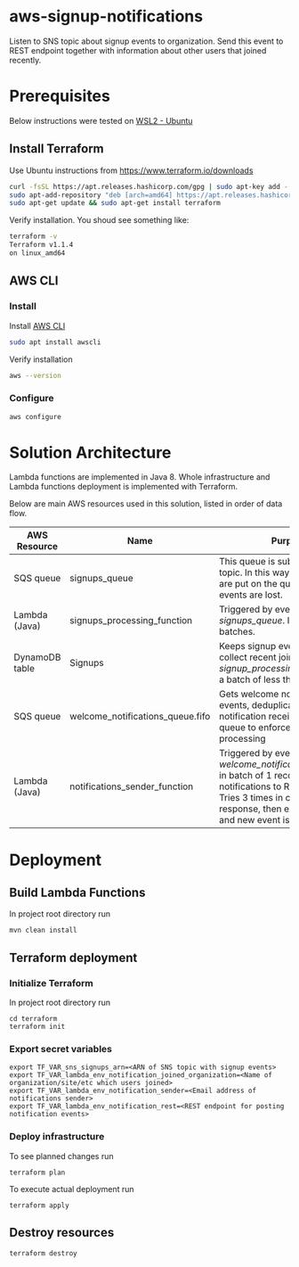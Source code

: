 # aws-signup-notifications

Listen to SNS topic about signup events to organization. Send this event to REST endpoint together
with information about other users that joined recently.

# Prerequisites
Below instructions were tested on [WSL2 - Ubuntu](https://ubuntu.com/wsl)
## Install Terraform
Use Ubuntu instructions from https://www.terraform.io/downloads
```bash
curl -fsSL https://apt.releases.hashicorp.com/gpg | sudo apt-key add -
sudo apt-add-repository "deb [arch=amd64] https://apt.releases.hashicorp.com $(lsb_release -cs) main"
sudo apt-get update && sudo apt-get install terraform
```

Verify installation. You shoud see something like:
```bash
terraform -v
Terraform v1.1.4
on linux_amd64
```

## AWS CLI
### Install
Install [AWS CLI](https://aws.amazon.com/cli/)
```bash
sudo apt install awscli
```

Verify installation
```bash
aws --version
```
### Configure
```bash
aws configure
```

# Solution Architecture
Lambda functions are implemented in Java 8. Whole infrastructure and Lambda functions deployment is implemented
with Terraform.

Below are main AWS resources used in this solution, listed in order of data flow.

AWS Resource | Name | Purpose
--- | --- | --- |
SQS queue | signups_queue | This queue is subscribed to SNS topic. In this way all notifications are put on the queue and no events are lost. |
Lambda (Java) | signups_processing_function | Triggered by events from *signups_queue*. In 5 element batches. |
DynamoDB table | Signups | Keeps signup events. Used to collect recent joiners in case *signup_processing_function* gets a batch of less than 4 records. |
SQS queue | welcome_notifications_queue.fifo | Gets welcome notification events, deduplicated by notification receiver id. FIFO queue to enforce exactly-once processing |
Lambda (Java) | notifications_sender_function | Triggered by events from *welcome_notifications_queue.fifo* in batch of 1 record. Sends notifications to REST endpoints. Tries 3 times in case of non 2xx response, then execution fails and new event is triggered again. 

# Deployment
## Build Lambda Functions
In project root directory run
```shell
mvn clean install
```

## Terraform deployment
### Initialize Terraform
In project root directory run
```shell
cd terraform
terraform init
```

### Export secret variables
```shell
export TF_VAR_sns_signups_arn=<ARN of SNS topic with signup events>
export TF_VAR_lambda_env_notification_joined_organization=<Name of organization/site/etc which users joined>
export TF_VAR_lambda_env_notification_sender=<Email address of notifications sender>
export TF_VAR_lambda_env_notification_rest=<REST endpoint for posting notification events>
```

### Deploy infrastructure
To see planned changes run
```shell
terraform plan
```

To execute actual deployment run
```shell
terraform apply
```

## Destroy resources
```shell
terraform destroy
```